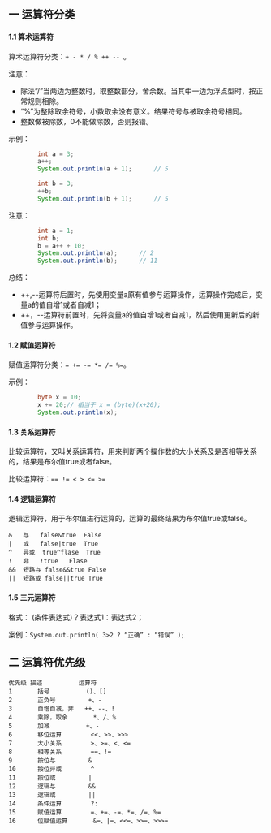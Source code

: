 ## 一 运算符分类

#### 1.1 算术运算符

算术运算符分类：`+ - * / % ++ -- `。

注意：
- 除法“/”当两边为整数时，取整数部分，舍余数。当其中一边为浮点型时，按正常规则相除。 
- “%”为整除取余符号，小数取余没有意义。结果符号与被取余符号相同。
- 整数做被除数，0不能做除数，否则报错。

示例：
```java
        int a = 3;
        a++;
        System.out.println(a + 1);      // 5

        int b = 3;
        ++b;
        System.out.println(b + 1);      // 5
```

注意：
```java
        int a = 1;
        int b;
        b = a++ + 10;
        System.out.println(a);      // 2
        System.out.println(b);      // 11
```
总结：
- ++,--运算符后置时，先使用变量a原有值参与运算操作，运算操作完成后，变量a的值自增1或者自减1；
- ++，--运算符前置时，先将变量a的值自增1或者自减1，然后使用更新后的新值参与运算操作。

#### 1.2 赋值运算符

赋值运算符分类：` = += -= *= /= %= `。

示例：
```java
		byte x = 10;
		x += 20;// 相当于 x = (byte)(x+20);
		System.out.println(x);
```

#### 1.3 关系运算符

比较运算符，又叫关系运算符，用来判断两个操作数的大小关系及是否相等关系的，结果是布尔值true或者false。  

比较运算符：` == != < > <= >= `

#### 1.4 逻辑运算符

逻辑运算符，用于布尔值进行运算的，运算的最终结果为布尔值true或false。  

```
&	与	false&true	False
|	或	false|true	True
^	异或	true^flase	True
!	非	!true	Flase
&&	短路与	false&&true	False
||	短路或	false||true	True
```

#### 1.5 三元运算符

格式： (条件表达式)？表达式1：表达式2；  

案例：`System.out.println( 3>2 ? “正确” : “错误” ); `

## 二 运算符优先级

```
优先级	描述	        运算符
1	    括号	        ()、[]
2	    正负号	        +、-
3	    自增自减，非	 ++、--、!
4	    乘除，取余	    *、/、%
5	    加减	        +、-
6	    移位运算	    <<、>>、>>>
7	    大小关系	    >、>=、<、<=
8	    相等关系	    ==、!=
9	    按位与	        &
10	    按位异或	    ^
11	    按位或	        |
12	    逻辑与	        &&
13	    逻辑或	        ||
14	    条件运算	    ?:
15	    赋值运算	    =、+=、-=、*=、/=、%=
16	    位赋值运算	    &=、|=、<<=、>>=、>>>=
```



